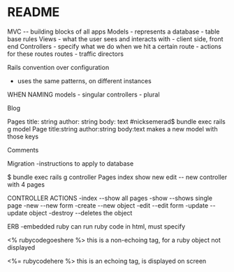 # README

MVC -- building blocks of all apps
  Models
    - represents a database 
    - table base rules
  Views
    - what the user sees and interacts with
    - client side, front end
  Controllers
    - specify what we do when we hit a certain route
      - actions for these routes
    routes
      - traffic directors

Rails convention over configuration 
  - uses the same patterns, on different instances 


WHEN NAMING
models - singular
controllers - plural


Blog

Pages
  title: string
  author: string
  body: text
 #nicksemerad$ bundle exec rails g model Page title:string author:string body:text
 makes a new model with those keys

Comments

Migration
  -instructions to apply to database



  $ bundle exec rails g controller Pages index show new edit -- new controller with 4 pages


  CONTROLLER ACTIONS
    -index --show all pages
    -show --shows single page
    -new --new form
    -create --new object
    -edit --edit form
    -update --update object
    -destroy --deletes the object

ERB
  -embedded ruby
can run ruby code in html, must specify

<% rubycodegoeshere %>    this is a non-echoing tag, for a ruby object not displayed

<%= rubycodehere %>     this is an echoing tag, is displayed on screen